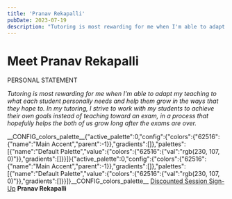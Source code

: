 ```yaml
---
title: 'Pranav Rekapalli'
pubDate: 2023-07-19
description: "Tutoring is most rewarding for me when I'm able to adapt my teaching to what each student personally needs and help them grow in the ways that they hope to."
---
```


# Meet Pranav Rekapalli

PERSONAL STATEMENT

_Tutoring is most rewarding for me when I'm able to adapt my teaching to what each student personally needs and help them grow in the ways that they hope to. In my tutoring, I strive to work with my students to achieve their own goals instead of teaching toward an exam, in a process that hopefully helps the both of us grow long after the exams are over._

\_\_CONFIG_colors_palette\_\_{"active_palette":0,"config":{"colors":{"62516":{"name":"Main Accent","parent":-1}},"gradients":\[\]},"palettes":\[{"name":"Default Palette","value":{"colors":{"62516":{"val":"rgb(230, 107, 0)"}},"gradients":\[\]}}\]}{"active_palette":0,"config":{"colors":{"62516":{"name":"Main Accent","parent":-1}},"gradients":\[\]},"palettes":\[{"name":"Default Palette","value":{"colors":{"62516":{"val":"rgb(230, 107, 0)"}},"gradients":\[\]}}\]}\_\_CONFIG_colors_palette\_\_ [Discounted Session Sign-Up](/purchase-discounted-session/)
**Pranav Rekapalli**

